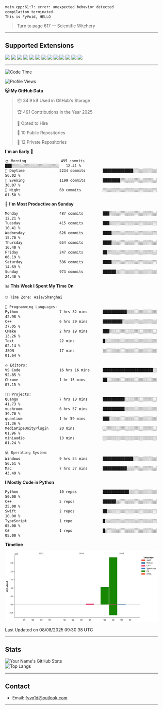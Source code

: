 ```
main.cpp:61:7: error: unexpected behavior detected
compilation terminated.
This is FyVoid, HELLO
```

> Turn to page 617 — Scientific Witchery

---

## Supported Extensions

<p align="left">
  <img src="https://cdn.jsdelivr.net/gh/devicons/devicon/icons/cplusplus/cplusplus-original.svg" height="40" />
  <img src="https://cdn.jsdelivr.net/gh/devicons/devicon/icons/csharp/csharp-original.svg" height="40" />
  <img src="https://cdn.jsdelivr.net/gh/devicons/devicon/icons/python/python-original.svg" height="40" />
  <img src="https://cdn.jsdelivr.net/gh/devicons/devicon/icons/swift/swift-original.svg" height="40" />
  <img src="https://cdn.jsdelivr.net/gh/devicons/devicon/icons/git/git-original.svg" height="40" />
  <img src="https://cdn.jsdelivr.net/gh/devicons/devicon/icons/docker/docker-original.svg" height="40" />
  <img src="https://cdn.jsdelivr.net/gh/devicons/devicon/icons/vscode/vscode-original.svg" height="40" />
  <img src="https://www.vulkan.org/user/themes/vulkan/images/logo/vulkan-logo.svg" height="40" />
  <img src="https://cdn.jsdelivr.net/gh/devicons/devicon/icons/opengl/opengl-original.svg" height="40" />
  <img src="https://cdn.jsdelivr.net/gh/devicons/devicon/icons/pytorch/pytorch-original.svg" height="40" />
  <img src="https://cdn.jsdelivr.net/gh/devicons/devicon/icons/unity/unity-original.svg" height="40" />
  <img src="https://cdn.jsdelivr.net/gh/devicons/devicon/icons/unrealengine/unrealengine-original.svg" height="40" />
  <img src="https://cdn.jsdelivr.net/gh/devicons/devicon/icons/cmake/cmake-original.svg" height="40" />
</p>


---

<!--START_SECTION:waka-->
![Code Time](http://img.shields.io/badge/Code%20Time-324%20hrs%2024%20mins-blue)

![Profile Views](http://img.shields.io/badge/Profile%20Views-0-blue)

**🐱 My GitHub Data** 

> 📦 34.9 kB Used in GitHub's Storage 
 > 
> 🏆 491 Contributions in the Year 2025
 > 
> 💼 Opted to Hire
 > 
> 📜 10 Public Repositories 
 > 
> 🔑 12 Private Repositories 
 > 
**I'm an Early 🐤** 

```text
🌞 Morning                495 commits         ███░░░░░░░░░░░░░░░░░░░░░░   12.41 % 
🌆 Daytime                2234 commits        ██████████████░░░░░░░░░░░   56.02 % 
🌃 Evening                1199 commits        ████████░░░░░░░░░░░░░░░░░   30.07 % 
🌙 Night                  60 commits          ░░░░░░░░░░░░░░░░░░░░░░░░░   01.50 % 
```
📅 **I'm Most Productive on Sunday** 

```text
Monday                   487 commits         ███░░░░░░░░░░░░░░░░░░░░░░   12.21 % 
Tuesday                  415 commits         ███░░░░░░░░░░░░░░░░░░░░░░   10.41 % 
Wednesday                626 commits         ████░░░░░░░░░░░░░░░░░░░░░   15.70 % 
Thursday                 654 commits         ████░░░░░░░░░░░░░░░░░░░░░   16.40 % 
Friday                   247 commits         ██░░░░░░░░░░░░░░░░░░░░░░░   06.19 % 
Saturday                 586 commits         ████░░░░░░░░░░░░░░░░░░░░░   14.69 % 
Sunday                   973 commits         ██████░░░░░░░░░░░░░░░░░░░   24.40 % 
```


📊 **This Week I Spent My Time On** 

```text
🕑︎ Time Zone: Asia/Shanghai

💬 Programming Languages: 
Python                   7 hrs 32 mins       ███████████░░░░░░░░░░░░░░   42.98 % 
C++                      6 hrs 29 mins       █████████░░░░░░░░░░░░░░░░   37.05 % 
CMake                    2 hrs 19 mins       ███░░░░░░░░░░░░░░░░░░░░░░   13.26 % 
Text                     22 mins             █░░░░░░░░░░░░░░░░░░░░░░░░   02.14 % 
JSON                     17 mins             ░░░░░░░░░░░░░░░░░░░░░░░░░   01.64 % 

🔥 Editors: 
VS Code                  16 hrs 16 mins      ███████████████████████░░   92.85 % 
Chrome                   1 hr 15 mins        ██░░░░░░░░░░░░░░░░░░░░░░░   07.15 % 

🐱‍💻 Projects: 
Quango                   7 hrs 18 mins       ██████████░░░░░░░░░░░░░░░   41.73 % 
mushroom                 6 hrs 57 mins       ██████████░░░░░░░░░░░░░░░   39.70 % 
quantium                 1 hr 59 mins        ███░░░░░░░░░░░░░░░░░░░░░░   11.36 % 
MediaPipeUnityPlugin     20 mins             ░░░░░░░░░░░░░░░░░░░░░░░░░   01.96 % 
miniaudio                13 mins             ░░░░░░░░░░░░░░░░░░░░░░░░░   01.24 % 

💻 Operating System: 
Windows                  9 hrs 54 mins       ██████████████░░░░░░░░░░░   56.51 % 
Mac                      7 hrs 37 mins       ███████████░░░░░░░░░░░░░░   43.49 % 
```

**I Mostly Code in Python** 

```text
Python                   10 repos            ████████████░░░░░░░░░░░░░   50.00 % 
C++                      5 repos             ██████░░░░░░░░░░░░░░░░░░░   25.00 % 
Swift                    2 repos             ██░░░░░░░░░░░░░░░░░░░░░░░   10.00 % 
TypeScript               1 repo              █░░░░░░░░░░░░░░░░░░░░░░░░   05.00 % 
C#                       1 repo              █░░░░░░░░░░░░░░░░░░░░░░░░   05.00 % 
```



**Timeline**

![Lines of Code chart](https://raw.githubusercontent.com/FyVoid/FyVoid/main/assets/bar_graph.png)


 Last Updated on 08/08/2025 09:30:38 UTC
<!--END_SECTION:waka-->

---

## Stats

![Your Name's GitHub Stats](https://github-readme-stats.vercel.app/api?username=fyvoid&show_icons=true&theme=tokyonight)  
![Top Langs](https://github-readme-stats.vercel.app/api/top-langs/?username=fyvoid&layout=compact&theme=tokyonight)

---

## Contact

- Email: [fyvo1d@outlook.com](fyvo1d@outlook.com)  

---


